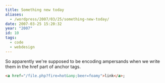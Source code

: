 ```yaml
---
title: Something new today
aliases:
  - /wordpress/2007/03/25/something-new-today/
date: 2007-03-25 15:20:32
year: "2007"
id: 10
tags:
  - code
  - webdesign
---
```


So apparently we're supposed to be encoding ampersands when we write them in the href part of anchor tags.

```html
<a href="/file.php?fire=hot&amp;beer=foamy">link</a>;
```
